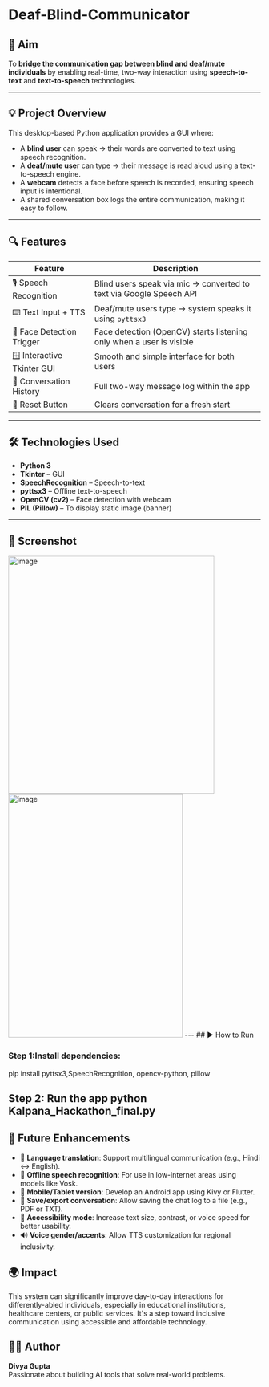 # Deaf-Blind-Communicator
## 🎯 Aim
To **bridge the communication gap between blind and deaf/mute individuals** by enabling real-time, two-way interaction using **speech-to-text** and **text-to-speech** technologies.

---

## 💡 Project Overview
This desktop-based Python application provides a GUI where:

- A **blind user** can speak → their words are converted to text using speech recognition.
- A **deaf/mute user** can type → their message is read aloud using a text-to-speech engine.
- A **webcam** detects a face before speech is recorded, ensuring speech input is intentional.
- A shared conversation box logs the entire communication, making it easy to follow.

---

## 🔍 Features
| Feature                             | Description                                                                 |
|-------------------------------------|-----------------------------------------------------------------------------|
| 🎙️ Speech Recognition               | Blind users speak via mic → converted to text via Google Speech API        |
| ⌨️ Text Input + TTS                 | Deaf/mute users type → system speaks it using `pyttsx3`                    |
| 🧠 Face Detection Trigger           | Face detection (OpenCV) starts listening only when a user is visible       |
| 🪟 Interactive Tkinter GUI         | Smooth and simple interface for both users                                 |
| 🧾 Conversation History             | Full two-way message log within the app                                    |
| 🔄 Reset Button                     | Clears conversation for a fresh start                                      |

---

## 🛠️ Technologies Used

- **Python 3**
- **Tkinter** – GUI
- **SpeechRecognition** – Speech-to-text
- **pyttsx3** – Offline text-to-speech
- **OpenCV (cv2)** – Face detection with webcam
- **PIL (Pillow)** – To display static image (banner)

---
## 📸 Screenshot
<img width="411" height="474" alt="image" src="https://github.com/user-attachments/assets/2e519d36-af54-4245-868f-9eb66dc11f13" />
<img width="348" height="486" alt="image" src="https://github.com/user-attachments/assets/d176eacc-6fec-49f6-b0cd-d60f67a8f5bc" />
---
## ▶️ How to Run

### Step 1:Install dependencies:
pip install pyttsx3,SpeechRecognition, opencv-python, pillow

Step 2: Run the app
python Kalpana_Hackathon_final.py
---

## 🚀 Future Enhancements
- 🧠 **Language translation**: Support multilingual communication (e.g., Hindi ↔ English).
- 📡 **Offline speech recognition**: For use in low-internet areas using models like Vosk.
- 📲 **Mobile/Tablet version**: Develop an Android app using Kivy or Flutter.
- 🧾 **Save/export conversation**: Allow saving the chat log to a file (e.g., PDF or TXT).
- 🎨 **Accessibility mode**: Increase text size, contrast, or voice speed for better usability.
- 🔊 **Voice gender/accents**: Allow TTS customization for regional inclusivity.

## 🌍 Impact
This system can significantly improve day-to-day interactions for differently-abled individuals, especially in educational institutions, healthcare centers, or public services. It's a step toward inclusive communication using accessible and affordable technology.

## 👩‍💻 Author
**Divya Gupta**  
Passionate about building AI tools that solve real-world problems.


